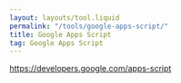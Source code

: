 ```yaml
---
layout: layouts/tool.liquid
permalink: "/tools/google-apps-script/"
title: Google Apps Script
tag: Google Apps Script
---
```

https://developers.google.com/apps-script
